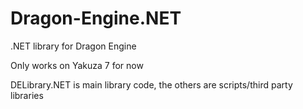 # Dragon-Engine.NET
.NET library for Dragon Engine

Only works on Yakuza 7 for now

DELibrary.NET is main library code, the others are scripts/third party libraries
